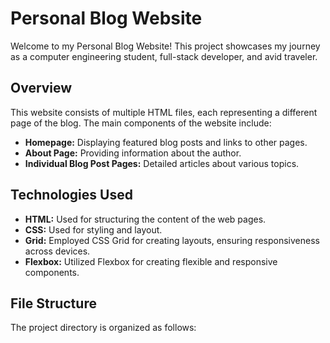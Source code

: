 # Personal Blog Website

Welcome to my Personal Blog Website! This project showcases my journey as a computer engineering student, full-stack developer, and avid traveler.

## Overview

This website consists of multiple HTML files, each representing a different page of the blog. The main components of the website include:

- **Homepage:** Displaying featured blog posts and links to other pages.
- **About Page:** Providing information about the author.
- **Individual Blog Post Pages:** Detailed articles about various topics.

## Technologies Used

- **HTML:** Used for structuring the content of the web pages.
- **CSS:** Used for styling and layout.
- **Grid:** Employed CSS Grid for creating layouts, ensuring responsiveness across devices.
- **Flexbox:** Utilized Flexbox for creating flexible and responsive components.

## File Structure

The project directory is organized as follows:


